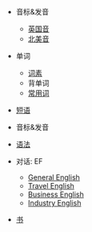 * 音标&发音
  * [英国音](https://www.bilibili.com/video/BV1Y4411M7Ac?from=search&seid=2808575032131343541&spm_id_from=333.337.0.0)
  * [北美音](https://www.bilibili.com/video/BV1sD4y1D7tG?from=search&seid=2808575032131343541&spm_id_from=333.337.0.0)
* 单词
  * [词素](docs/words词素.md)
  * 背单词
  * [常用词](words常用词.md)
* [短语](Phrase)
* 音标&发音
* [语法](Grammar/README.md)
* 对话: EF
  * [General English](EF/General-English/_home.md)
  * [Travel English](EF/Travel-English/_home.md)
  * [Business English](EF/Business-English/_home.md)
  * [Industry English](EF/Industry-English/_home.md)

* [书](docs/books/README.md)

